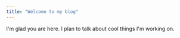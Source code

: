 ```yaml
---
title: "Welcome to my blog"
---
```


I'm glad you are here. I plan to talk about cool things I'm working on.
